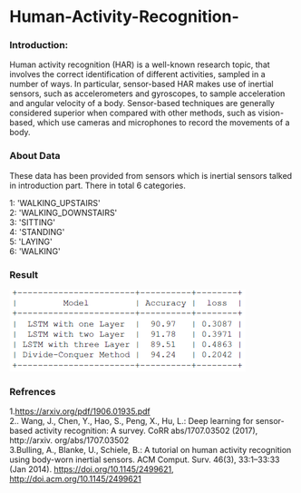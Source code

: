 # Human-Activity-Recognition-

### Introduction:

Human activity recognition (HAR) is a well-known research topic, that involves
the correct identification of different activities, sampled in a number of ways. In
particular, sensor-based HAR makes use of inertial sensors, such as accelerometers and gyroscopes, to sample acceleration and angular velocity of a body.
Sensor-based techniques are generally considered superior when compared with
other methods, such as vision-based, which use cameras and microphones to
record the movements of a body.

### About Data

These data has been provided from sensors which is inertial sensors talked in introduction part. There in total 6 categories.

1: 'WALKING_UPSTAIRS'<br/>
2: 'WALKING_DOWNSTAIRS'<br/>
3: 'SITTING'<br/>
4: 'STANDING'<br/>
5: 'LAYING'<br/>
6: 'WALKING'<br/>

### Result

![Alt text](https://github.com/Pathakvishnu/Human-Activity-Recognition-/blob/master/result.PNG?raw=true "Title")

### Refrences

1.https://arxiv.org/pdf/1906.01935.pdf <br/>
2.. Wang, J., Chen, Y., Hao, S., Peng, X., Hu, L.: Deep learning for sensor-based
activity recognition: A survey. CoRR abs/1707.03502 (2017), http://arxiv.
org/abs/1707.03502<br/>
3.Bulling, A., Blanke, U., Schiele, B.: A tutorial on human activity recognition using
body-worn inertial sensors. ACM Comput. Surv. 46(3), 33:1–33:33 (Jan 2014).
https://doi.org/10.1145/2499621, http://doi.acm.org/10.1145/2499621
